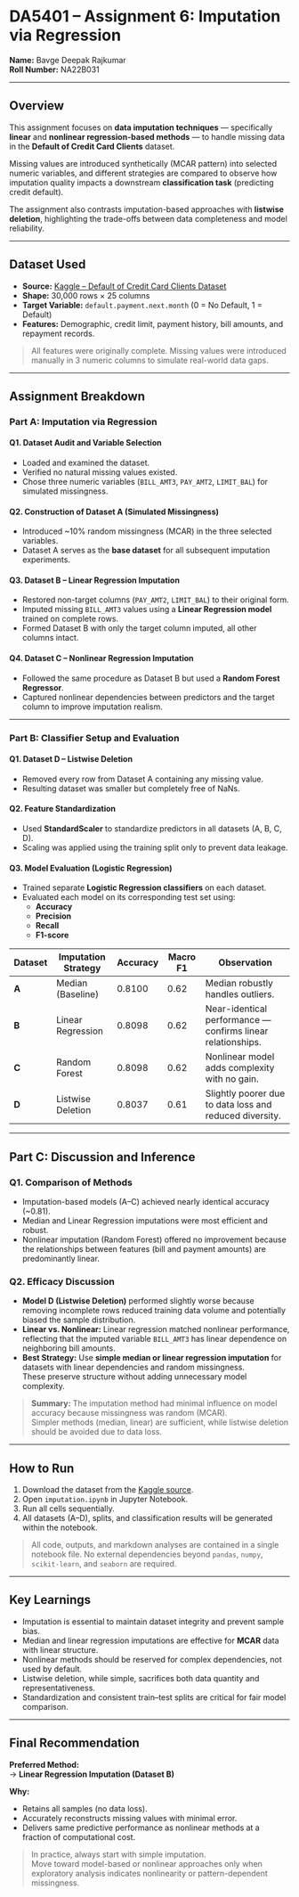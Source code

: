 # DA5401 – Assignment 6: Imputation via Regression

**Name:** Bavge Deepak Rajkumar  
**Roll Number:** NA22B031  

---

## Overview

This assignment focuses on **data imputation techniques** — specifically **linear** and **nonlinear regression-based methods** — to handle missing data in the **Default of Credit Card Clients** dataset.

Missing values are introduced synthetically (MCAR pattern) into selected numeric variables, and different strategies are compared to observe how imputation quality impacts a downstream **classification task** (predicting credit default).

The assignment also contrasts imputation-based approaches with **listwise deletion**, highlighting the trade-offs between data completeness and model reliability.

---

## Dataset Used

- **Source:** [Kaggle – Default of Credit Card Clients Dataset](https://www.kaggle.com/datasets/uciml/default-of-credit-card-clients-dataset)  
- **Shape:** 30,000 rows × 25 columns  
- **Target Variable:** `default.payment.next.month` (0 = No Default, 1 = Default)  
- **Features:** Demographic, credit limit, payment history, bill amounts, and repayment records.

> All features were originally complete. Missing values were introduced manually in 3 numeric columns to simulate real-world data gaps.

---

## Assignment Breakdown

### **Part A: Imputation via Regression**

#### Q1. Dataset Audit and Variable Selection
- Loaded and examined the dataset.
- Verified no natural missing values existed.
- Chose three numeric variables (`BILL_AMT3`, `PAY_AMT2`, `LIMIT_BAL`) for simulated missingness.

#### Q2. Construction of Dataset A (Simulated Missingness)
- Introduced ~10% random missingness (MCAR) in the three selected variables.
- Dataset A serves as the **base dataset** for all subsequent imputation experiments.

#### Q3. Dataset B – Linear Regression Imputation
- Restored non-target columns (`PAY_AMT2`, `LIMIT_BAL`) to their original form.
- Imputed missing `BILL_AMT3` values using a **Linear Regression model** trained on complete rows.
- Formed Dataset B with only the target column imputed, all other columns intact.

#### Q4. Dataset C – Nonlinear Regression Imputation
- Followed the same procedure as Dataset B but used a **Random Forest Regressor**.
- Captured nonlinear dependencies between predictors and the target column to improve imputation realism.

---

### **Part B: Classifier Setup and Evaluation**

#### Q1. Dataset D – Listwise Deletion
- Removed every row from Dataset A containing any missing value.
- Resulting dataset was smaller but completely free of NaNs.

#### Q2. Feature Standardization
- Used **StandardScaler** to standardize predictors in all datasets (A, B, C, D).  
- Scaling was applied using the training split only to prevent data leakage.

#### Q3. Model Evaluation (Logistic Regression)
- Trained separate **Logistic Regression classifiers** on each dataset.
- Evaluated each model on its corresponding test set using:
  - **Accuracy**
  - **Precision**
  - **Recall**
  - **F1-score**

| Dataset | Imputation Strategy | Accuracy | Macro F1 | Observation |
|----------|--------------------|-----------|-----------|--------------|
| **A** | Median (Baseline) | 0.8100 | 0.62 | Median robustly handles outliers. |
| **B** | Linear Regression | 0.8098 | 0.62 | Near-identical performance — confirms linear relationships. |
| **C** | Random Forest | 0.8098 | 0.62 | Nonlinear model adds complexity with no gain. |
| **D** | Listwise Deletion | 0.8037 | 0.61 | Slightly poorer due to data loss and reduced diversity. |

---

## Part C: Discussion and Inference

### Q1. Comparison of Methods
- Imputation-based models (A–C) achieved nearly identical accuracy (~0.81).
- Median and Linear Regression imputations were most efficient and robust.
- Nonlinear imputation (Random Forest) offered no improvement because the relationships between features (bill and payment amounts) are predominantly linear.

### Q2. Efficacy Discussion
- **Model D (Listwise Deletion)** performed slightly worse because removing incomplete rows reduced training data volume and potentially biased the sample distribution.
- **Linear vs. Nonlinear:** Linear regression matched nonlinear performance, reflecting that the imputed variable `BILL_AMT3` has linear dependence on neighboring bill amounts.
- **Best Strategy:** Use **simple median or linear regression imputation** for datasets with linear dependencies and random missingness.  
  These preserve structure without adding unnecessary model complexity.

> **Summary:** The imputation method had minimal influence on model accuracy because missingness was random (MCAR).  
> Simpler methods (median, linear) are sufficient, while listwise deletion should be avoided due to data loss.

---

## How to Run

1. Download the dataset from the [Kaggle source](https://www.kaggle.com/datasets/uciml/default-of-credit-card-clients-dataset).  
2. Open `imputation.ipynb` in Jupyter Notebook.  
3. Run all cells sequentially.  
4. All datasets (A–D), splits, and classification results will be generated within the notebook.

> All code, outputs, and markdown analyses are contained in a single notebook file. No external dependencies beyond `pandas`, `numpy`, `scikit-learn`, and `seaborn` are required.

---

## Key Learnings

- Imputation is essential to maintain dataset integrity and prevent sample bias.  
- Median and linear regression imputations are effective for **MCAR** data with linear structure.  
- Nonlinear methods should be reserved for complex dependencies, not used by default.  
- Listwise deletion, while simple, sacrifices both data quantity and representativeness.  
- Standardization and consistent train–test splits are critical for fair model comparison.

---

## Final Recommendation

**Preferred Method:**  
→ **Linear Regression Imputation (Dataset B)**  

**Why:**  
- Retains all samples (no data loss).  
- Accurately reconstructs missing values with minimal error.  
- Delivers same predictive performance as nonlinear methods at a fraction of computational cost.

> In practice, always start with simple imputation.  
> Move toward model-based or nonlinear approaches only when exploratory analysis indicates nonlinearity or pattern-dependent missingness.
